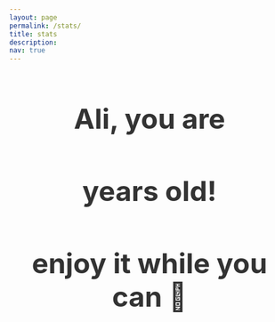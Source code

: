 ```yaml
---
layout: page
permalink: /stats/
title: stats
description: 
nav: true
---
```


<style>

    h2 {
      color: #333;
      margin-bottom: 10px;
      font-size: 50px;
      text-align: center;
      font-weight: bold;
    }

    .floating-number {
      font-size: 70px;
      text-align: center;
      color: #007bff;
      font-weight: bold;
    }
    
    /* .circles-container {
      display: flex;
      flex-wrap: wrap;
      justify-content: space-around;
      margin-top: 20px;
    } */

.circles-container {
    display: flex;
    flex-wrap: wrap;
    justify-content: center;
    margin-top: 20px;
    width: 100%;
    max-width: 500px; /* Limit width to prevent overflow */
    margin-left: auto;
    margin-right: auto;
  }
    .circle-container {
      position: relative;
      width: 50px;
      height: 50px;
      margin: 10px;
    }

    .circle-progress {
      position: absolute;
      width: 100%;
      height: 100%;
      clip: rect(0, 50px, 50px, 25px);
      border-radius: 50%;
      background-color: #007bff;
    }

    .circle-fill {
      position: absolute;
      width: 100%;
      height: 100%;
      clip: rect(0, 25px, 50px, 0);
      border-radius: 50%;
      background-color: #007bff;
      transform: rotate(0deg);
      transform-origin: 50% 50%;
      transition: transform 1s linear;
    }

    .circle-age {
      position: absolute;
      width: 100%;
      height: 100%;
      display: flex;
      align-items: center;
      justify-content: center;
      color: white;
      font-weight: bold;
      font-size: 20px;
    }
    
  </style>

<h2>Ali, you are</h2>
<div class="floating-number" id="ageDisplay"></div>
<h2>years old!</h2>
<h2>enjoy it while you can 🥹</h2>

<div class="circles-container" id="circlesContainer"></div>

<script>

  function updateAge() {
    var currentDate = new Date();
    var ageInMilliseconds = currentDate - new Date('1999-01-28');
    var ageInYears = ageInMilliseconds / (365.25 * 24 * 60 * 60 * 1000);

    document.getElementById('ageDisplay').textContent = ageInYears.toFixed(10);

    // Update circles for each birthday
    var circlesContainer = document.getElementById('circlesContainer');
    circlesContainer.innerHTML = ''; // Clear existing circles

    for (var i = 0; i < 8; i++) {
      var rowContainer = document.createElement('div');
      rowContainer.style.display = 'flex';
      rowContainer.style.marginBottom = '10px';

      for (var j = 0; j < 15; j++) {
        var circleContainer = document.createElement('div');
        circleContainer.classList.add('circle-container');

        var circleProgress = document.createElement('div');
        circleProgress.classList.add('circle-progress');

        var circleFill = document.createElement('div');
        circleFill.classList.add('circle-fill');

        if (i * 15 + j === Math.floor(ageInYears)) {
          circleFill.style.backgroundColor = 'red';
          circleProgress.style.backgroundColor = 'red';

        } else if (i * 15 + j < Math.floor(ageInYears)) {
          circleFill.style.transform = 'rotate(360deg)';
        } else {
          circleFill.style.backgroundColor = 'gray';
          circleProgress.style.backgroundColor = 'gray';
          circleFill.style.transform = 'rotate(0deg)';
        }

        var circleAge = document.createElement('div');
        circleAge.classList.add('circle-age');
        circleAge.textContent = (i * 15 + j) < Math.floor(ageInYears) ? '🎂' : '';

        circleContainer.appendChild(circleProgress);
        circleContainer.appendChild(circleFill);
        circleContainer.appendChild(circleAge);
        rowContainer.appendChild(circleContainer);
      }

      circlesContainer.appendChild(rowContainer);
    }
  }

  setInterval(updateAge, 1);

  var elements = document.getElementsByTagName('h1');
  while (elements.length > 0) {
    elements[0].parentNode.removeChild(elements[0]);
  }

  updateAge();
</script>
